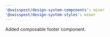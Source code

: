 ```yaml
---
'@swisspost/design-system-components': minor
'@swisspost/design-system-styles': minor
---
```


Added composable footer component.
